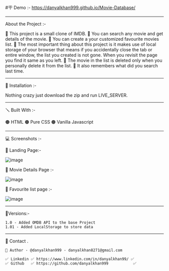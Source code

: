 #🪧 Demo :- https://danyalkhan999.github.io/Movie-Database/

------------------------------------------------------------------------------------------------------------------------------------------------------

About the Project :- 
  
  🔴 This project is a small clone of IMDB.
  🔴 You can search any movie and get details of the movie.
  🔴 You can create a your customized favourite movies list.
  🔴 The most important thing about this project is it makes use of local storage of your browser that means if you accidentally close the tab or entire 
      window, the list you created is not gone. When you revisit the page you find it same as you left.
  🔴 The movie in the list is deleted only when you personally delete it from the list.
  🔴 It also remembers what did you search last time.
 
------------------------------------------------------------------------------------------------------------------------------------------------------

📐 Installation :-
  
  Nothing crazy just download the zip and run LIVE_SERVER.

------------------------------------------------------------------------------------------------------------------------------------------------------

🪛 Built With :-

  🟠 HTML
  🟠 Pure CSS
  🟠 Vanilla Javascript

------------------------------------------------------------------------------------------------------------------------------------------------------
💻 Screenshots :-  
  
   🔴 Landing Page:-
   
   ![image](https://scontent.fixr3-4.fna.fbcdn.net/v/t39.30808-6/340127061_519011137060632_1302792673238601584_n.jpg?_nc_cat=106&ccb=1-7&_nc_sid=730e14&_nc_ohc=QeN5LUeSeX4AX8pPAFD&_nc_ht=scontent.fixr3-4.fna&oh=00_AfAfmErTWH9g8bbKQ3QkLle3vWeRvhUyb48SQOJRT3KG7g&oe=6433E96D)

   🔴 Movie Details Page :-
  
   ![image](https://scontent.fixr3-4.fna.fbcdn.net/v/t39.30808-6/340113304_610100057362440_2866837228446269973_n.jpg?_nc_cat=109&ccb=1-7&_nc_sid=730e14&_nc_ohc=ukLWQH8XziMAX82B9v9&_nc_ht=scontent.fixr3-4.fna&oh=00_AfC0whApYitbR12kLyYv4XMiSNUT5GLov7Srn1ow7B4EDQ&oe=6433F7BE)

   🔴 Favourite list page :-
  
   ![image](https://scontent.fixr3-3.fna.fbcdn.net/v/t39.30808-6/340008272_232356439299017_7775920679939047766_n.jpg?stp=dst-jpg_p960x960&_nc_cat=102&ccb=1-7&_nc_sid=730e14&_nc_ohc=tv1myWsNAOsAX_jGCeC&_nc_ht=scontent.fixr3-3.fna&oh=00_AfA0yFpnMAyEn9ySM4um-SHVxrEeABZkJapooWvgfTsuYA&oe=64350199)


  ------------------------------------------------------------------------------------------------------------------------------------------------------
  
  🚦Versions:-
  
    1.0 - Added OMDB API to the base Project
    1.01 - Added LocalStorage to store data
  
  ------------------------------------------------------------------------------------------------------------------------------------------------------
  
 🙎 Contact .

    🔗 Author - @danyalkhan999 - danyalkhan8271@gmail.com

    ✅ Linkedin ✅ https://www.linkedin.com/in/danyalkhan99/ ✅
    ✅ Github   ✅ https://github.com/danyalkhan999           ✅
